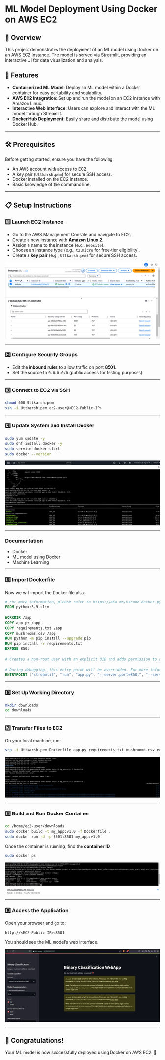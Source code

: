 # ML Model Deployment Using Docker on AWS EC2

## 📖 Overview
This project demonstrates the deployment of an ML model using Docker on an AWS EC2 instance. The model is served via Streamlit, providing an interactive UI for data visualization and analysis.

## 🌟 Features
- **Containerized ML Model**: Deploy an ML model within a Docker container for easy portability and scalability.
- **AWS EC2 Integration**: Set up and run the model on an EC2 instance with Amazon Linux.
- **Interactive Web Interface**: Users can explore and interact with the ML model through Streamlit.
- **Docker Hub Deployment**: Easily share and distribute the model using Docker Hub.

---
## 🛠️ Prerequisites
Before getting started, ensure you have the following:
- An AWS account with access to EC2.
- A key pair (`Uttkarsh.pem`) for secure SSH access.
- Docker installed on the EC2 instance.
- Basic knowledge of the command line.

---
## 📋 Setup Instructions
### 1️⃣ **Launch EC2 Instance**
- Go to the AWS Management Console and navigate to EC2.
- Create a new instance with **Amazon Linux 2**.
- Assign a name to the instance (e.g., `Website`).
- Choose an instance type (e.g., `t2.micro` for free-tier eligibility).
- Create a **key pair** (e.g., `Uttkarsh.pem`) for secure SSH access.

![EC2 Setup](1.png)

---
### 2️⃣ **Configure Security Groups**
- Edit the **inbound rules** to allow traffic on port **8501**.
- Set the source to `0.0.0.0/0` (public access for testing purposes).

---
### 3️⃣ **Connect to EC2 via SSH**
```bash
chmod 600 Uttkarsh.pem
ssh -i Uttkarsh.pem ec2-user@<EC2-Public-IP>
```

---
### 4️⃣ **Update System and Install Docker**
```bash
sudo yum update -y
sudo dnf install docker -y
sudo service docker start
sudo docker --version
```

![Docker Installation](2.png)

---
### Documentation
- Docker
- ML model using Docker
- Machine Learning

---
### 5️⃣ **Import Dockerfile**
Now we will import the Docker file also.

```dockerfile
# For more information, please refer to https://aka.ms/vscode-docker-python
FROM python:3.9-slim

WORKDIR /app
COPY app.py /app
COPY requirements.txt /app
COPY mushrooms.csv /app
RUN python -m pip install --upgrade pip
RUN pip install -r requirements.txt
EXPOSE 8501

# Creates a non-root user with an explicit UID and adds permission to access the /app folder

# During debugging, this entry point will be overridden. For more information, please refer to https://aka.ms/vscode-docker-python-debug
ENTRYPOINT ["streamlit", "run", "app.py", "--server.port=8501", "--server.address=0.0.0.0"]
```

---
### 6️⃣ **Set Up Working Directory**
```bash
mkdir downloads
cd downloads
```

---
### 7️⃣ **Transfer Files to EC2**
On your local machine, run:
```bash
scp -i Uttkarsh.pem Dockerfile app.py requirements.txt mushrooms.csv ec2-user@<EC2-Public-IP>:/home/ec2-user/downloads
```

![File Transfer](3.png)

---
### 8️⃣ **Build and Run Docker Container**
```bash
cd /home/ec2-user/downloads
sudo docker build -t my_app:v1.0 -f Dockerfile .
sudo docker run -d -p 8501:8501 my_app:v1.0
```

Once the container is running, find the **container ID**:
```bash
sudo docker ps
```

![Container Running](4.png)

---
### 9️⃣ **Access the Application**
Open your browser and go to:
```
http://<EC2-Public-IP>:8501
```

You should see the ML model’s web interface.

![ML App](5.png)

---
## 🎉 Congratulations!
Your ML model is now successfully deployed using Docker on AWS EC2. 🚀

